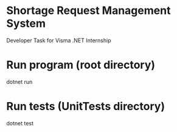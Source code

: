 # Shortage Request Management System
 Developer Task for Visma .NET Internship

# Run program (root directory)
 dotnet run 
# Run tests (UnitTests directory)
 dotnet test